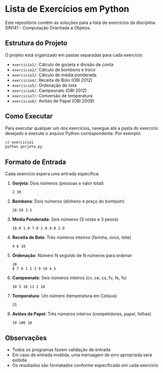 # Lista de Exercícios em Python

Este repositório contém as soluções para a lista de exercícios da disciplina SIN141 - Computação Orientada a Objetos.

## Estrutura do Projeto

O projeto está organizado em pastas separadas para cada exercício:

- `exercicio1/`: Cálculo de gorjeta e divisão de conta
- `exercicio2/`: Cálculo de bombons e troco
- `exercicio3/`: Cálculo de média ponderada
- `exercicio4/`: Receita de Bolo (OBI 2012)
- `exercicio5/`: Ordenação de lista
- `exercicio6/`: Campeonato (OBI 2012)
- `exercicio7/`: Conversão de temperatura
- `exercicio8/`: Aviões de Papel (OBI 2009)

## Como Executar

Para executar qualquer um dos exercícios, navegue até a pasta do exercício desejado e execute o arquivo Python correspondente. Por exemplo:

```bash
cd exercicio1
python gorjeta.py
```

## Formato de Entrada

Cada exercício espera uma entrada específica:

1. **Gorjeta**: Dois números (pessoas e valor total)
   ```
   2 30
   ```

2. **Bombons**: Dois números (dinheiro e preço do bombom)
   ```
   20.50 3.5
   ```

3. **Média Ponderada**: Seis números (3 notas e 3 pesos)
   ```
   10.0 1.0 7.0 2.0 8.0 2.0
   ```

4. **Receita de Bolo**: Três números inteiros (farinha, ovos, leite)
   ```
   4 6 10
   ```

5. **Ordenação**: Número N seguido de N números para ordenar
   ```
   10
   8 7 6 1 2 3 9 10 4 5
   ```

6. **Campeonato**: Seis números inteiros (cv, ce, cs, fv, fe, fs)
   ```
   10 5 18 11 2 18
   ```

7. **Temperatura**: Um número (temperatura em Celsius)
   ```
   25
   ```

8. **Aviões de Papel**: Três números inteiros (competidores, papel, folhas)
   ```
   10 100 10
   ```

## Observações

- Todos os programas fazem validação de entrada
- Em caso de entrada inválida, uma mensagem de erro apropriada será exibida
- Os resultados são formatados conforme especificado em cada exercício 